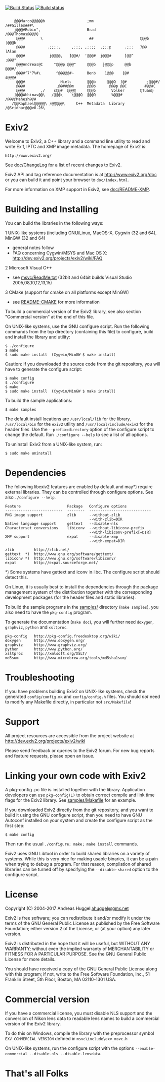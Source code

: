 [![Build Status](https://travis-ci.org/Exiv2/exiv2.svg?branch=master)](https://travis-ci.org/Exiv2/exiv2)
[![Build status](https://ci.appveyor.com/api/projects/status/d6vxf2n0cp3v88al?svg=true)](https://ci.appveyor.com/project/piponazo/exiv2-wutfp)


<pre><code>
    @@@Marco@@@@@b                   ;mm                       /##Gilles###\
    j@@@#Robin",                     Brad                     /@@@Thomas@@@@Q
     @@@#       \                     ##                     @@@b     |@@@b
     @@@#          .;;;;,     ,;;;, ,;;;;  ,;;;p      .;;;   7@@      ]Alan
     @@@#           j@@@@,   ]@@#/  '@@@#  j@@@#      ]@@^           ;@@@"
     @@@Andreas@C     "@@@p @@@"     @@@b   j@@@p     @@b           @@@#/
     @@@#^7"7%#\       ^@@@@@#~      Benb    1@@@    {@#          s@@@#
     @@@#                Niels       @@@b     @@@Q  ]@#         ;@@@#/
     @@@#              ,@@##@@m      @@@b      @@@p @@C        #@@#C
     @@@#       ,/    s@@#  @@@@     @@@b       Volker       @Tuan@
    ]@@@Abhinav@@\   /@@@\    \@@@Q  @@@Q       %@@@#      /@@@@Mahesh@@#
   /@@Raphael@@@@@\ /@@@@@\     C++  Metadata  Library    /@Sridhar@@@v0.26\
</code></pre>

Exiv2
======================

Welcome to Exiv2, a C++ library and a command line utility to read and
write Exif, IPTC and XMP image metadata. The homepage of Exiv2 is:

    http://www.exiv2.org/

See [doc/ChangeLog](https://github.com/Exiv2/exiv2/blob/master/doc/ChangeLog)
for a list of recent changes to Exiv2.

Exiv2 API and tag reference documentation is at http://www.exiv2.org/doc
or you can build it and point your browser to `doc/index.html`.

For more information on XMP support in Exiv2, see [doc/README-XMP](https://github.com/Exiv2/exiv2/blob/master/doc/README-XMP).

Building and Installing
=======================

You can build the libraries in the following ways:

1 UNIX-like systems (including GNU/Linux, MacOS-X, Cygwin (32 and 64), MinGW (32 and 64)
  - general notes follow
  - FAQ concerning Cygwin/MSYS and Mac OS X:
    http://dev.exiv2.org/projects/exiv2/wiki/FAQ

2 Microsoft Visual C++
  - see [msvc/ReadMe.txt](https://github.com/Exiv2/exiv2/blob/master/msvc/ReadMe.txt)      (32bit and 64bit builds Visual Studio 2005,08,10,12,13,15)

3 CMake (support for cmake on all platforms except MinGW)
  - see [README-CMAKE](https://github.com/Exiv2/exiv2/blob/master/README-CMAKE)
    for more information

To build a commercial version of the Exiv2 library, see also section
"Commercial version" at the end of this file.

On UNIX-like systems, use the GNU configure script. Run the following
commands from the top directory (containing this file) to configure,
build and install the library and utility:

    $ ./configure
    $ make
    $ sudo make install  (Cygwin/MinGW $ make install)

Caution:
    If you downloaded the source code from the git repository,
    you will have to generate the configure script:

    $ make config
    $ ./configure
    $ make
    $ sudo make install  (Cygwin/MinGW $ make install)

To build the sample applications:

    $ make samples

The default install locations are `/usr/local/lib` for the library,
`/usr/local/bin` for the `exiv2` utility and `/usr/local/include/exiv2` for the
header files. Use the `--prefix=directory` option of the configure script to
change the default. Run `./configure --help` to see a list of all options.

To uninstall Exiv2 from a UNIX-like system, run:

    $ sudo make uninstall

Dependencies
============

The following libexiv2 features are enabled by default and may*)
require external libraries. They can be controlled through configure
options. See also `./configure --help`.

    Feature                     Package   Configure options
    --------------------------  --------  ----------------------------
    PNG image support           zlib      --without-zlib
                                          --with-zlib=DIR
    Native language support     gettext   --disable-nls
    Characterset conversions    libiconv  --without-libiconv-prefix
                                          --with-libiconv-prefix[=DIR]
    XMP support                 expat     --disable-xmp
                                          --with-expat=DIR

	zlib         http://zlib.net/
	gettext  *)  http://www.gnu.org/software/gettext/
	libiconv *)  http://www.gnu.org/software/libiconv/
	expat        http://expat.sourceforge.net/

*) Some systems have gettext and iconv in libc. The configure script
should detect this.

On Linux, it is usually best to install the dependencies through the
package management system of the distribution together with the
corresponding development packages (for the header files and static
libraries).

To build the sample programs in the
[samples/](https://github.com/Exiv2/exiv2/tree/master/samples)
directory (`make samples`), you also need to have the `pkg-config`
program.

To generate the documentation (`make doc`), you will further need
`doxygen`, `graphviz`, `python` and `xsltproc`.

	pkg-config   http://pkg-config.freedesktop.org/wiki/
	doxygen      http://www.doxygen.org/
	graphviz     http://www.graphviz.org/
	python       http://www.python.org/
	xsltproc     http://xmlsoft.org/XSLT/
	md5sum       http://www.microbrew.org/tools/md5sha1sum/

Troubleshooting
===============

If you have problems building Exiv2 on UNIX-like systems, check the
generated `config/config.mk` and `config/config.h` files. You should *not*
need to modify any Makefile directly, in particular not `src/Makefile`!

Support
=======

All project resources are accessible from the project website at
http://dev.exiv2.org/projects/exiv2/wiki

Please send feedback or queries to the Exiv2 forum. For new bug reports
and feature requests, please open an issue.

Linking your own code with Exiv2
================================

A pkg-config .pc file is installed together with the library.
Application developers can use `pkg-config(1)` to obtain correct
compile and link time flags for the Exiv2 library. See
[samples/Makefile](https://github.com/Exiv2/exiv2/blob/master/samples/Makefile)
for an example.

If you downloaded Exiv2 directly from the git repository, and you want
to build it using the GNU configure script, then you need to have GNU
Autoconf installed on your system and create the configure script as
the first step:

    $ make config

Then run the usual `./configure; make; make install` commands.

Exiv2 uses GNU Libtool in order to build shared libraries on a variety
of systems. While this is very nice for making usable binaries, it can
be a pain when trying to debug a program. For that reason, compilation
of shared libraries can be turned off by specifying the
`--disable-shared` option to the configure script.

License
=======

Copyright (C) 2004-2017 Andreas Huggel <ahuggel@gmx.net>

Exiv2 is free software; you can redistribute it and/or modify it under
the terms of the GNU General Public License as published by the Free
Software Foundation; either version 2 of the License, or (at your
option) any later version.

Exiv2 is distributed in the hope that it will be useful, but WITHOUT
ANY WARRANTY; without even the implied warranty of MERCHANTABILITY or
FITNESS FOR A PARTICULAR PURPOSE. See the GNU General Public License
for more details.

You should have received a copy of the GNU General Public License
along with this program; if not, write to the Free Software
Foundation, Inc., 51 Franklin Street, 5th Floor, Boston,
MA 02110-1301 USA.

Commercial version
==================

If you have a commercial license, you must disable NLS support and
the conversion of Nikon lens data to readable lens names to build a
commercial version of the Exiv2 library.

To do this on Windows, compile the library with the preprocessor
symbol `EXV_COMMERCIAL_VERSION` defined in `msvc\include\exv_msvc.h`

On UNIX-like systems, run the configure script with the options
`--enable-commercial --disable-nls --disable-lensdata`.

# That's all Folks
##
